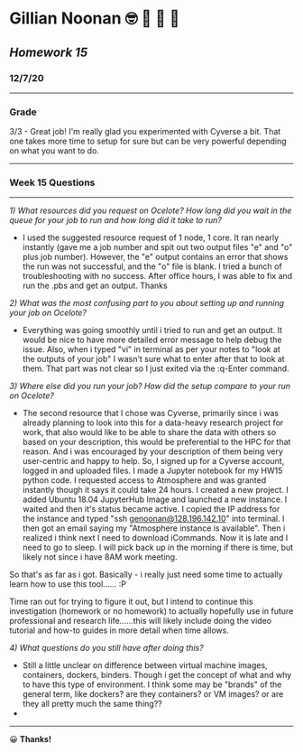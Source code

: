 # **Gillian Noonan**  &#x1F913; &#x1F914; &#x1F917; &#x1F929;
## *Homework 15*
### 12/7/20
___

### Grade
3/3 - Great job! I'm really glad you experimented with Cyverse a bit. That one takes more time to setup for sure but can be very powerful depending on what you want to do. 

---
### Week 15 Questions
---
*1) What resources did you request on Ocelote? How long did you wait in the queue for your job to run and how long did it take to run?*
  - I used the suggested resource request of 1 node, 1 core.  It ran nearly instantly (gave me a job number and spit out two output files "e" and "o" plus job number).  However, the "e" output contains an error that shows the run was not successful, and the "o" file is blank.  I tried a bunch of troubleshooting with no success.  After office hours, I was able to fix and run the .pbs and get an output.  Thanks

*2) What was the most confusing part to you about setting up and running your job on Ocelote?*
 - Everything was going smoothly until i tried to run and get an output.  It would be nice to have more detailed error message to help debug the issue.   Also, when i typed "vi" in terminal as per your notes to "look at the outputs of your job" I wasn't sure what to enter after that to look at them.  That part was not clear so I just exited via the :q-Enter command.

*3) Where else did you run your job? How did the setup compare to your run on Ocelote?*
  - The second resource that I chose was Cyverse, primarily since i was already planning to look into this for a data-heavy research project for work, that also would like to be able to share the data with others so based on your description, this would be preferential to the HPC for that reason.  And i was encouraged by your description of them being very user-centric and happy to help.  So, I signed up for a Cyverse account, logged in and uploaded files.  I made a Jupyter notebook for my HW15 python code.  I requested access to Atmosphere and was granted instantly though it says it could take 24 hours.  I created a new project.  I added Ubuntu 18.04 JupyterHub Image and launched a new instance.  I waited and then it's status became active.  I copied the IP address for the instance and typed "ssh genoonan@128.196.142.10" into terminal.  I then got an email saying my "Atmosphere instance is available".  Then i realized i think next I need to download iCommands.  Now it is late and I need to go to sleep.   I will pick back up in the morning if there is time, but likely not since i have 8AM work meeting.       

  So that's as far as i got.  Basically - i really just need some time to actually learn how to use this tool...... :P  

  Time ran out for trying to figure it out, but I intend to continue this investigation (homework or no homework) to actually hopefully use in future professional and research life......this will likely include doing the video tutorial and how-to guides in more detail when time allows.

*4) What questions do you still have after doing this?*
  - Still a little unclear on difference between virtual machine images, containers, dockers, binders.  Though i get the concept of what and why to have this type of environment.  I think some may be "brands" of the general term, like dockers?  are they containers?  or VM images?  or are they all pretty much the same thing??
  -
---

&#x1F600;
**Thanks!**  
